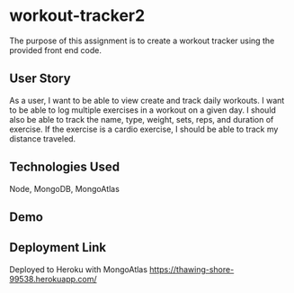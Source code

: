 # workout-tracker2

The purpose of this assignment is to create a workout tracker using the provided front end
code.

## User Story

As a user, I want to be able to view create and track daily workouts. I want to be able to log multiple exercises 
in a workout on a given day. I should also be able to track the name, type, weight, sets, reps, and duration of exercise. 
If the exercise is a cardio exercise, I should be able to track my distance traveled.

## Technologies Used

Node,  MongoDB,  MongoAtlas

## Demo


## Deployment Link
Deployed to Heroku with MongoAtlas
https://thawing-shore-99538.herokuapp.com/
